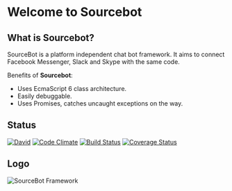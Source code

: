 # Welcome to Sourcebot

## What is Sourcebot?

SourceBot is a platform independent chat bot framework. It aims to connect Facebook Messenger, Slack and Skype with the same code.

Benefits of **Sourcebot**:

- Uses EcmaScript 6 class architecture.
- Easily debuggable.
- Uses Promises, catches uncaught exceptions on the way.

## Status

[![David](https://img.shields.io/david/sourcebot/sourcebot.svg)](https://david-dm.org/sourcebot/sourcebot)
[![Code Climate](https://codeclimate.com/github/sourcebot/sourcebot/badges/gpa.svg)](https://codeclimate.com/github/sourcebot/sourcebot)
[![Build Status](https://travis-ci.org/sourcebot/sourcebot.svg?branch=master)](https://travis-ci.org/sourcebot/sourcebot)
[![Coverage Status](https://coveralls.io/repos/github/sourcebot/sourcebot/badge.svg)](https://coveralls.io/github/sourcebot/sourcebot)


## Logo

![SourceBot Framework](https://avatars0.githubusercontent.com/u/21346235?v=3&s=200)
